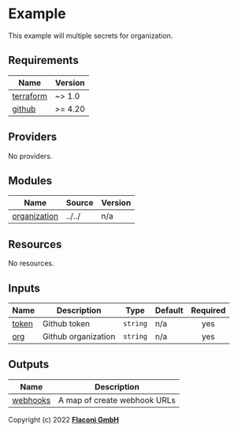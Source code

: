 # Example

This example will multiple secrets for organization.

<!-- BEGINNING OF PRE-COMMIT-TERRAFORM DOCS HOOK -->
## Requirements

| Name | Version |
|------|---------|
| <a name="requirement_terraform"></a> [terraform](#requirement\_terraform) | ~> 1.0 |
| <a name="requirement_github"></a> [github](#requirement\_github) | >= 4.20 |

## Providers

No providers.

## Modules

| Name | Source | Version |
|------|--------|---------|
| <a name="module_organization"></a> [organization](#module\_organization) | ../../ | n/a |

## Resources

No resources.

## Inputs

| Name | Description | Type | Default | Required |
|------|-------------|------|---------|:--------:|
| <a name="input_token"></a> [token](#input\_token) | Github token | `string` | n/a | yes |
| <a name="input_org"></a> [org](#input\_org) | Github organization | `string` | n/a | yes |

## Outputs

| Name | Description |
|------|-------------|
| <a name="output_webhooks"></a> [webhooks](#output\_webhooks) | A map of create webhook URLs |

<!-- END OF PRE-COMMIT-TERRAFORM DOCS HOOK -->

Copyright (c) 2022 **[Flaconi GmbH](https://github.com/flaconi)**
